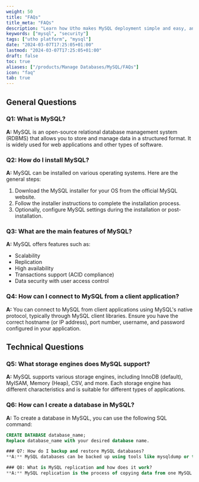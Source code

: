 ```yaml
---
weight: 50
title: "FAQs"
title_meta: "FAQs"
description: "Learn how Utho makes MySQL deployment simple and easy, and get answers to frequently asked questions about our MySQL service."
keywords: ["mysql", "security"]
tags: ["utho platform", "mysql"]
date: "2024-03-07T17:25:05+01:00"
lastmod: "2024-03-07T17:25:05+01:00"
draft: false
toc: true
aliases: ["/products/Manage Databases/MySQL/FAQs"]
icon: "faq"
tab: true
---
```

<!-- # FAQs for Utho Cloud MariaDB Database -->

<!-- # Frequently Asked Questions (FAQ) - MySQL Database Product -->

## General Questions

### Q1: What is MySQL?
**A:** MySQL is an open-source relational database management system (RDBMS) that allows you to store and manage data in a structured format. It is widely used for web applications and other types of software.

### Q2: How do I install MySQL?
**A:** MySQL can be installed on various operating systems. Here are the general steps:
1. Download the MySQL installer for your OS from the official MySQL website.
2. Follow the installer instructions to complete the installation process.
3. Optionally, configure MySQL settings during the installation or post-installation.

### Q3: What are the main features of MySQL?
**A:** MySQL offers features such as:
- Scalability
- Replication
- High availability
- Transactions support (ACID compliance)
- Data security with user access control

### Q4: How can I connect to MySQL from a client application?
**A:** You can connect to MySQL from client applications using MySQL's native protocol, typically through MySQL client libraries. Ensure you have the correct hostname (or IP address), port number, username, and password configured in your application.

## Technical Questions

### Q5: What storage engines does MySQL support?
**A:** MySQL supports various storage engines, including InnoDB (default), MyISAM, Memory (Heap), CSV, and more. Each storage engine has different characteristics and is suitable for different types of applications.

### Q6: How can I create a database in MySQL?
**A:** To create a database in MySQL, you can use the following SQL command:
```sql
CREATE DATABASE database_name;
Replace database_name with your desired database name.

### Q7: How do I backup and restore MySQL databases?
**A:** MySQL databases can be backed up using tools like mysqldump or through MySQL Workbench. To restore a backup, use the mysql command-line client or MySQL Workbench to import the SQL dump file.

### Q8: What is MySQL replication and how does it work?
**A:** MySQL replication is the process of copying data from one MySQL database (the master) to another MySQL database (the slave). It allows you to create redundant copies of data for backup, scaling, and failover purposes.

